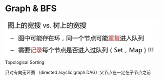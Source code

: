 # Graph & BFS

![](<../.gitbook/assets/image (3) (3).png>)

Topological Sorting

只对有向无环图 （directed acyclic graph DAG）父节点在一定在子节点之前
